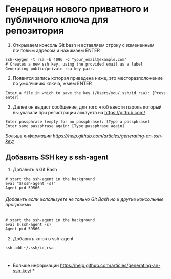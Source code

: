 # Генерация нового приватного и публичного ключа для репозитория
1. Открываем консоль Git bash и вставляем строку с измененным почтовым адресом и нажимаем ENTER
```ch
ssh-keygen -t rsa -b 4096 -C "your_email@example.com"
# Creates a new ssh key, using the provided email as a label
Generating public/private rsa key pair.
```
2. Появится запись которая приведена ниже, это месторазположение по умолчинию ключа, жмем ENTER
```ch
Enter a file in which to save the key (/Users/you/.ssh/id_rsa): [Press enter]
```
3. Далее он выдаст сообщение, для того чтоб ввести пароль который вы указали при регистрации аккаунта на https://github.com/
```ch
Enter passphrase (empty for no passphrase): [Type a passphrase]
Enter same passphrase again: [Type passphrase again]
```
*Больше информации https://help.github.com/articles/generating-an-ssh-key/*

## Добавить SSH key в ssh-agent
1. Добавить в Git Bash
```ch
# start the ssh-agent in the background
eval "$(ssh-agent -s)"
Agent pid 59566
```
###### Добавить если используете не только Git Bash но и другие консольные программы
```ch
# start the ssh-agent in the background
eval $(ssh-agent -s)
Agent pid 59566
```
2. Добавить ключ в ssh-agent
```ch
ssh-add ~/.ssh/id_rsa
```
#
* Больше информации https://help.github.com/articles/generating-an-ssh-key/ *
